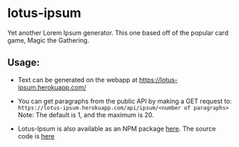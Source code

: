 # lotus-ipsum
Yet another Lorem Ipsum generator. This one based off of the popular card game, Magic the Gathering.

## Usage:

- Text can be generated on the webapp at https://lotus-ipsum.herokuapp.com/

- You can get paragraphs from the public API by making a GET request to:
	`https://lotus-ipsum.herokuapp.com/api/ipsum/<number of paragraphs>`
	Note: The default is 1, and the maximum is 20.

- Lotus-Ipsum is also available as an NPM package [here](https://www.npmjs.com/package/lotus-ipsum).
	The source code is [here](https://github.com/krab7191/lotus-ipsum)